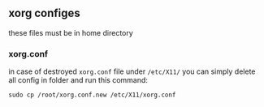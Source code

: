 ## xorg configes
these files must be in home directory

### xorg.conf
in case of destroyed `xorg.conf` file under `/etc/X11/` you can simply delete all config in folder and run this command:
```
sudo cp /root/xorg.conf.new /etc/X11/xorg.conf
```
